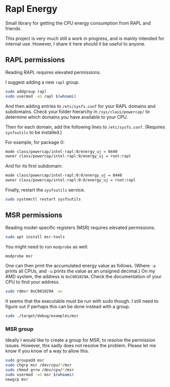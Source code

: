 # Rapl Energy

Small library for getting the CPU energy consumption from RAPL and friends.

This project is very much still a work in progress, and is mainly intended for internal use.
However, I share it here should it be useful to anyone.

## RAPL permissions

Reading RAPL requires elevated permissions.

I suggest adding a new `rapl` group.

```bash
sudo addgroup rapl
sudo usermod -aG rapl $(whoami)
```

And then adding entries to `/etc/sysfs.conf` for your RAPL domains and subdomains.
Check your folder hierarchy in `/sys/class/powercap/` to determine which domains
you have available to your CPU.

Then for each domain, add the following lines to `/etc/sysfs.conf`.
(Requires `sysfsutils` to be installed.)

For example, for package 0:

```bash
mode class/powercap/intel-rapl:0/energy_uj = 0440
owner class/powercap/intel-rapl:0/energy_uj = root:rapl
```

And for its first subdomain:

```bash
mode class/powercap/intel-rapl:0:0/energy_uj = 0440
owner class/powercap/intel-rapl:0:0/energy_uj = root:rapl
```

Finally, restart the `sysfsutils` service.

```bash
sudo systemctl restart sysfsutils
```

## MSR permissions

Reading model-specific registers (MSR) requires elevated permissions.

```bash
sudo apt install msr-tools
```

You might need to run `modprobe` as well.

```bash
modprobe msr
```

One can then print the accumulated energy value as follows.
(Where `-a` prints all CPUs, and `-u` prints the value as an unsigned decimal.)
On my AMD system, the address is `0xC001029A`. Check the documentation of your
CPU to find your address.

```bash
sudo rdmsr 0xC001029A -au
```

It seems that the executable must be run with sudo though.
I still need to figure out if perhaps this can be done instead with a group.

```bash
sudo ./target/debug/examples/msr
```

### MSR group

Ideally I would like to create a group for MSR, to resolve the permission
issues. However, this sadly does not resolve the problem. Please let me know
if you know of a way to allow this.

```bash
sudo groupadd msr
sudo chgrp msr /dev/cpu/*/msr
sudo chmod g+rw /dev/cpu/*/msr
sudo usermod -aG msr $(whoami)
newgrp msr
```
